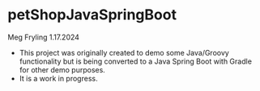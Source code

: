 # petShopJavaSpringBoot

Meg Fryling
1.17.2024

* This project was originally created to demo some Java/Groovy functionality but is being converted to a Java Spring Boot with Gradle for other demo purposes.
* It is a work in progress.
